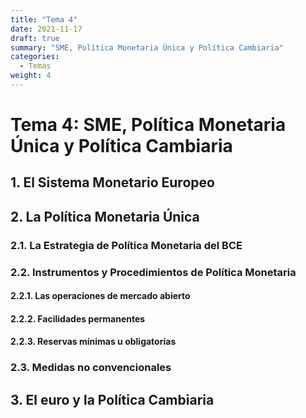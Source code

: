 ```yaml
---
title: "Tema 4"
date: 2021-11-17
draft: true
summary: "SME, Política Monetaria Única y Política Cambiaria"
categories:
  - Temas
weight: 4
---
```


# Tema 4: SME, Política Monetaria Única y Política Cambiaria

## 1. El Sistema Monetario Europeo

## 2. La Política Monetaria Única

### 2.1. La Estrategia de Política Monetaria del BCE

### 2.2. Instrumentos y Procedimientos de Política Monetaria

#### 2.2.1. Las operaciones de mercado abierto

#### 2.2.2. Facilidades permanentes

#### 2.2.3. Reservas mínimas u obligatorias

### 2.3. Medidas no convencionales

## 3. El euro y la Política Cambiaria
